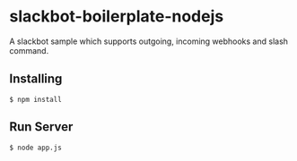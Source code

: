 # slackbot-boilerplate-nodejs

A slackbot sample which supports outgoing, incoming webhooks and slash command.

## Installing

```
$ npm install
```

## Run Server

```
$ node app.js
```
